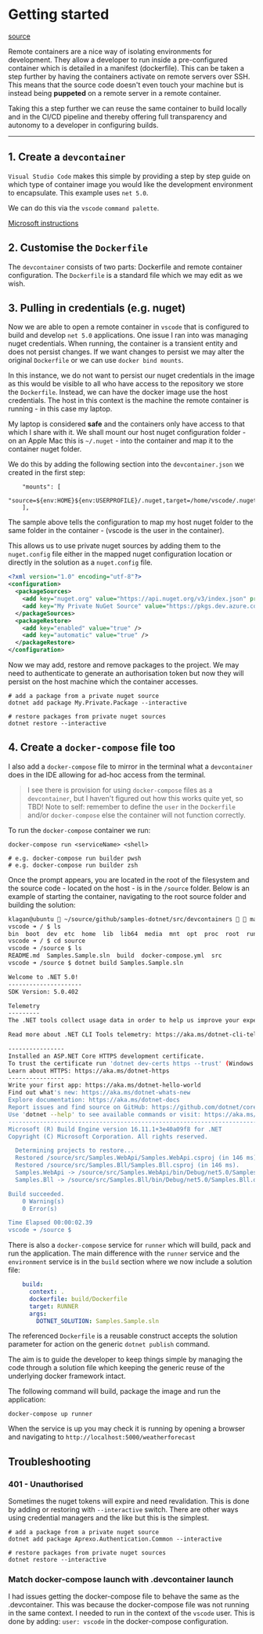 # Getting started

[source](https://code.visualstudio.com/docs/remote/create-dev-container#_dockerfile)

Remote containers are a nice way of isolating environments for development.  They allow a developer to run inside a pre-configured container which is detailed in a manifest (dockerfile).  This can be taken a step further by having the containers activate on remote servers over SSH.  This means that the source code doesn't even touch your machine but is instead being **puppeted** on a remote server in a remote container.

Taking this a step further we can reuse the same container to build locally and in the CI/CD pipeline and thereby offering full transparency and autonomy to a developer in configuring builds.

---

## 1. Create a `devcontainer`

`Visual Studio Code` makes this simple by providing a step by step guide on which type of container image you would like the development environment to encapsulate.  This example uses `net 5.0`.

We can do this via the `vscode` `command palette`.

[Microsoft instructions](https://code.visualstudio.com/docs/remote/create-dev-container)

## 2. Customise the `Dockerfile`

The `devcontainer` consists of two parts: Dockerfile and remote container configuration.  The `Dockerfile` is a standard file which we may edit as we wish.

## 3. Pulling in credentials (e.g. nuget)

Now we are able to open a remote container in `vscode` that is configured to build and develop `net 5.0` applications.  One issue I ran into was managing nuget credentials.  When running, the container is a transient entity and does not persist changes.  If we want changes to persist we may alter the original `Dockerfile` or we can use `docker bind mounts`.

In this instance, we do not want to persist our nuget credentials in the image as this would be visible to all who have access to the repository we store the `Dockerfile`.  Instead, we can have the docker image use the host credentials.  The host in this context is the machine the remote container is running - in this case my laptop.

My laptop is considered **safe** and the containers only have access to that which I share with it.  We shall mount our host nuget configuration folder - on an Apple Mac this is `~/.nuget` - into the container and map it to the container nuget folder.

We do this by adding the following section into the `devcontainer.json` we created in the first step:

```docker
    "mounts": [
        "source=${env:HOME}${env:USERPROFILE}/.nuget,target=/home/vscode/.nuget,type=bind"
    ],
```

The sample above tells the configuration to map my host nuget folder to the same folder in the container - (vscode is the user in the container).

This allows us to use private nuget sources by adding them to the `nuget.config` file either in the mapped nuget configuration location or directly in the solution as a `nuget.config` file.

```xml
<?xml version="1.0" encoding="utf-8"?>
<configuration>
  <packageSources>
    <add key="nuget.org" value="https://api.nuget.org/v3/index.json" protocolVersion="3" />
    <add key="My Private NuGet Source" value="https://pkgs.dev.azure.com/my-private-nuget-source/nuget/v3/index.json" />
  </packageSources>
  <packageRestore>
    <add key="enabled" value="true" />
    <add key="automatic" value="true" />
  </packageRestore>
</configuration>
```

Now we may add, restore and remove packages to the project.  We may need to authenticate to generate an authorisation token but now they will persist on the host machine which the container accesses.

```dotnetcli
# add a package from a private nuget source
dotnet add package My.Private.Package --interactive      

# restore packages from private nuget sources
dotnet restore --interactive
```

## 4. Create a `docker-compose` file too

I also add a `docker-compose` file to mirror in the terminal what a `devcontainer` does in the IDE allowing for ad-hoc access from the terminal.

> I see there is provision for using `docker-compose` files as a `devcontainer`, but I haven't figured out how this works quite yet, so TBD!
> Note to self: remember to define the `user` in the `Dockerfile` and/or `docker-compose` else the container will not function correctly.

To run the `docker-compose` container we run:

```dotnetcli
docker-compose run <serviceName> <shell>

# e.g. docker-compose run builder pwsh
# e.g. docker-compose run builder zsh
```

Once the prompt appears, you are located in the root of the filesystem and the source code - located on the host - is in the `/source` folder.  Below is an example of starting the container, navigating to the root source folder and building the solution:

```bash
klagan@ubuntu  ~/source/github/samples-dotnet/src/devcontainers   master ±  docker-compose run environment
vscode ➜ / $ ls
bin  boot  dev  etc  home  lib  lib64  media  mnt  opt  proc  root  run  sbin  source  srv  sys  tmp  usr  var  vscode
vscode ➜ / $ cd source
vscode ➜ /source $ ls
README.md  Samples.Sample.sln  build  docker-compose.yml  src
vscode ➜ /source $ dotnet build Samples.Sample.sln

Welcome to .NET 5.0!
---------------------
SDK Version: 5.0.402

Telemetry
---------
The .NET tools collect usage data in order to help us improve your experience. It is collected by Microsoft and shared with the community. You can opt-out of telemetry by setting the DOTNET_CLI_TELEMETRY_OPTOUT environment variable to '1' or 'true' using your favourite shell.

Read more about .NET CLI Tools telemetry: https://aka.ms/dotnet-cli-telemetry

----------------
Installed an ASP.NET Core HTTPS development certificate.
To trust the certificate run 'dotnet dev-certs https --trust' (Windows and macOS only).
Learn about HTTPS: https://aka.ms/dotnet-https
----------------
Write your first app: https://aka.ms/dotnet-hello-world
Find out what's new: https://aka.ms/dotnet-whats-new
Explore documentation: https://aka.ms/dotnet-docs
Report issues and find source on GitHub: https://github.com/dotnet/core
Use 'dotnet --help' to see available commands or visit: https://aka.ms/dotnet-cli
--------------------------------------------------------------------------------------
Microsoft (R) Build Engine version 16.11.1+3e40a09f8 for .NET
Copyright (C) Microsoft Corporation. All rights reserved.

  Determining projects to restore...
  Restored /source/src/Samples.WebApi/Samples.WebApi.csproj (in 146 ms).
  Restored /source/src/Samples.Bll/Samples.Bll.csproj (in 146 ms).
  Samples.WebApi -> /source/src/Samples.WebApi/bin/Debug/net5.0/Samples.WebApi.dll
  Samples.Bll -> /source/src/Samples.Bll/bin/Debug/net5.0/Samples.Bll.dll

Build succeeded.
    0 Warning(s)
    0 Error(s)

Time Elapsed 00:00:02.39
vscode ➜ /source $ 
```

There is also a `docker-compose` service for `runner` which will build, pack and run the application.  The main difference with the `runner` service and the `environment` service is in the `build` section where we now include a solution file:

```yaml
    build:
      context: .
      dockerfile: build/Dockerfile
      target: RUNNER
      args: 
        DOTNET_SOLUTION: Samples.Sample.sln
```

The referenced `Dockerfile` is a reusable construct accepts the solution parameter for action on the generic `dotnet publish` command.

The aim is to guide the developer to keep things simple by managing the code through a solution file which keeping the generic reuse of the underlying docker framework intact.

The following command will build, package the image and run the application:

```dotnetcli
docker-compose up runner
```

When the service is up you may check it is running by opening a browser and navigating to `http://localhost:5000/weatherforecast`

## Troubleshooting

### 401 - Unauthorised

Sometimes the nuget tokens will expire and need revalidation.  This is done by adding or restoring with `--interactive` switch.  There are other ways using credential managers and the like but this is the simplest.

```
# add a package from a private nuget source
dotnet add package Aprexo.Authentication.Common --interactive      

# restore packages from private nuget sources
dotnet restore --interactive
```

### Match docker-compose launch with .devcontainer launch

I had issues getting the docker-compose file to behave the same as the .devcontainer.  This was because the docker-compose file was not running in the same context.  I needed to run in the context of the `vscode` user.  This is done by adding: `user: vscode` in the docker-compose configuration.

